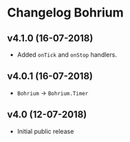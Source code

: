 # Changelog Bohrium

## v4.1.0 (16-07-2018)
- Added `onTick` and `onStop` handlers.

## v4.0.1 (16-07-2018)
- `Bohrium` -> `Bohrium.Timer`

## v4.0 (12-07-2018)
- Initial public release